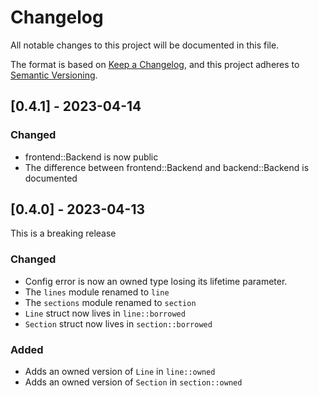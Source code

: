 # Changelog

All notable changes to this project will be documented in this file.

The format is based on [Keep a Changelog](https://keepachangelog.com/en/1.0.0/),
and this project adheres to [Semantic Versioning](https://semver.org/spec/v2.0.0.html).

## [0.4.1] - 2023-04-14

### Changed
 - frontend::Backend is now public
 - The difference between frontend::Backend and backend::Backend is documented


## [0.4.0] - 2023-04-13

This is a breaking release

### Changed
 - Config error is now an owned type losing its lifetime parameter.
 - The `lines` module renamed to `line`
 - The `sections` module renamed to `section`
 - `Line` struct now lives in `line::borrowed`
 - `Section` struct now lives in `section::borrowed`

### Added
 - Adds an owned version of `Line` in `line::owned`
 - Adds an owned version of `Section` in `section::owned`


